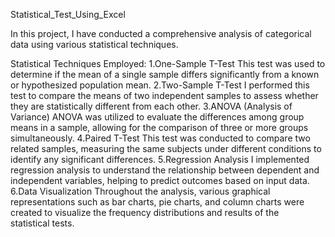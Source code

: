 Statistical_Test_Using_Excel

In this project, I have conducted a comprehensive analysis of categorical data using various statistical techniques.

Statistical Techniques Employed:
1.One-Sample T-Test
This test was used to determine if the mean of a single sample differs significantly from a known or hypothesized population mean.
2.Two-Sample T-Test
I performed this test to compare the means of two independent samples to assess whether they are statistically different from each other.
3.ANOVA (Analysis of Variance)
ANOVA was utilized to evaluate the differences among group means in a sample, allowing for the comparison of three or more groups simultaneously.
4.Paired T-Test
This test was conducted to compare two related samples, measuring the same subjects under different conditions to identify any significant differences.
5.Regression Analysis
I implemented regression analysis to understand the relationship between dependent and independent variables, helping to predict outcomes based on input data.
6.Data Visualization
Throughout the analysis, various graphical representations such as bar charts, pie charts, and column charts were created to visualize the frequency distributions and results of the statistical tests.
